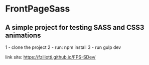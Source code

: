 # FrontPageSass

## A simple project for testing SASS and CSS3 animations

1 - clone the project
2 - run: npm install
3 - run gulp dev

link site: https://fziliotti.github.io/FPS-SDev/
